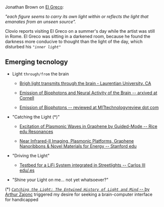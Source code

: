 Jonathan Brown on [El Greco](https://en.wikipedia.org/wiki/El_Greco): 
                     
*"each figure seems to carry its own light within or reflects the light that emanates from an unseen source".*
  
Clovio reports visiting El Greco on a summer's day while the artist was still in Rome. El Greco was sitting in a darkened room, because he found the darkness more conducive to thought than the light of the day, which disturbed his *`"inner light"`*  

## Emerging tecnology ##

  * Light `through/from` the brain 
      
      * [Brigh light transmits through the brain - Laurentian University. CA](http://www.scirp.org/journal/PaperInformation.aspx?PaperID=27901)
    
      * [Emission of Biophotons and Neural Activity of the Brain -- arxived at Cornell](http://arxiv.org/abs/1012.3371v3)
          
      * [Emission of Biophotons -- reviewed at MITtechnologyreview dot com](http://www.technologyreview.com/view/422069/the-puzzling-role-of-biophotons-in-the-brain/)

  * "Catching the Light (*)"
  
      * [Excitation of Plasmonic Waves in Graphene by Guided-Mode -- Rice edu Resonances](http://www.ece.rice.edu/ece/xugroup/Papers/Excitation%20of%20Plasmonic%20Waves%20in%20Graphene%20by%20Guided-Mode%20Resonances.pdf
)

      * [Near Infrared-II Imaging, Plasmonic Platforms, Graphene Nanoribbons & Novel Materials for Energy -- Stanford edu
](http://dailab.stanford.edu/2013%2007%20Dai%20Group%20Research.pdf
)

  * "Driving the Light"
   
    * [Testbed for a LiFi System integrated in Streetlights -- Carlos III edu/.es](http://e-archivo.uc3m.es/handle/10016/22117)
  
  * "Shine your Light on me... not yet whatsoever?"
  
  



  
(*) [*`Catching the Light: The Entwined History of Light and Mind`* -- by Arthur Zajonc](http://www.amazon.es/Catching-Light-Entwined-History-Mind/dp/0195095758) triggered my desire for seeking a brain-computer  interface for handicapped   
